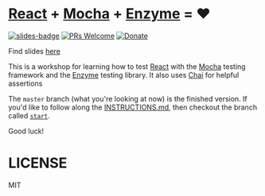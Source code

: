 # [React][React] + [Mocha][Mocha] + [Enzyme][Enzyme] = :heart:

[![slides-badge][slides-badge]][slides]
[![PRs Welcome][prs-badge]][prs]
[![Donate][donate-badge]][donate]

Find slides [here](http://kcd.im/react-mocha)

This is a workshop for learning how to test [React][React] with the [Mocha][Mocha] testing framework and the
[Enzyme][Enzyme] testing library. It also uses [Chai][Chai] for helpful assertions

The `master` branch (what you're looking at now) is the finished version.
If you'd like to follow along the [INSTRUCTIONS.md](INSTRUCTIONS.md),
then checkout the branch called [`start`](https://github.com/kentcdodds/react-mocha-workshop/tree/start).

Good luck!

# LICENSE

MIT

[React]: https://facebook.github.io/react/
[Mocha]: https://mochajs.org/
[Enzyme]: http://airbnb.io/enzyme/
[Chai]: http://chaijs.com/
[slides]: http://kcd.im/testing-react
[slides-badge]: https://cdn.rawgit.com/kentcdodds/custom-badges/2/badges/slides.svg
[donate]: http://kcd.im/donate
[prs-badge]: https://img.shields.io/badge/PRs-welcome-brightgreen.svg?style=flat-square
[prs]: http://makeapullrequest.com
[donate-badge]: https://img.shields.io/badge/$-support-green.svg?style=flat-square
